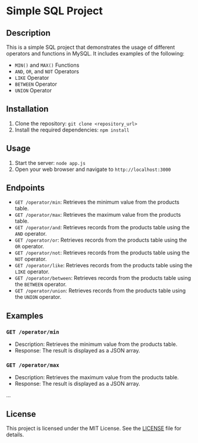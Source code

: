 # Simple SQL Project

## Description

This is a simple SQL project that demonstrates the usage of different operators and functions in MySQL. It includes examples of the following:

- `MIN()` and `MAX()` Functions
- `AND`, `OR`, and `NOT` Operators
- `LIKE` Operator
- `BETWEEN` Operator
- `UNION` Operator

## Installation

1. Clone the repository: `git clone <repository_url>`
2. Install the required dependencies: `npm install`

## Usage

1. Start the server: `node app.js`
2. Open your web browser and navigate to `http://localhost:3000`

## Endpoints

- `GET /operator/min`: Retrieves the minimum value from the products table.
- `GET /operator/max`: Retrieves the maximum value from the products table.
- `GET /operator/and`: Retrieves records from the products table using the `AND` operator.
- `GET /operator/or`: Retrieves records from the products table using the `OR` operator.
- `GET /operator/not`: Retrieves records from the products table using the `NOT` operator.
- `GET /operator/like`: Retrieves records from the products table using the `LIKE` operator.
- `GET /operator/between`: Retrieves records from the products table using the `BETWEEN` operator.
- `GET /operator/union`: Retrieves records from the products table using the `UNION` operator.

## Examples

### `GET /operator/min`

- Description: Retrieves the minimum value from the products table.
- Response: The result is displayed as a JSON array.

### `GET /operator/max`

- Description: Retrieves the maximum value from the products table.
- Response: The result is displayed as a JSON array.

...

## License

This project is licensed under the MIT License. See the [LICENSE](LICENSE) file for details.
